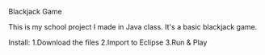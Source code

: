 Blackjack Game

This is my school project I made in Java class. It's a basic blackjack game.

Install:
1.Download the files
2.Import to Eclipse
3.Run & Play
